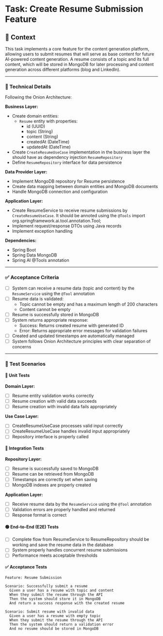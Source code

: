 # Task: Create Resume Submission Feature

## 📘 Context
This task implements a core feature for the content generation platform, allowing users to submit resumes that will serve as base content for future AI-powered content generation. A resume consists of a topic and its full content, which will be stored in MongoDB for later processing and content generation across different platforms (blog and LinkedIn).

---

### 🔧 Technical Details

Following the Onion Architecture:

**Business Layer:**
- Create domain entities:
  - `Resume` entity with properties:
    - id (UUID)
    - topic (String)
    - content (String)
    - createdAt (DateTime)
    - updatedAt (DateTime)
- Create `CreateResumeUseCase` implementation in the business layer the should have as dependency injection `ResumeRepository`
- Define `ResumeRepository` interface for data persistence

**Data Provider Layer:**
- Implement MongoDB repository for Resume persistence
- Create data mapping between domain entities and MongoDB documents
- Handle MongoDB connection and configuration

**Application Layer:**
- Create ResumeService to receive resume submissions by `CreateResumeUseCase`. It should be annoted using the `@Tools` import org.springframework.ai.tool.annotation.Tool;
- Implement request/response DTOs using Java records
- Implement exception handling

**Dependencies:**
- Spring Boot
- Spring Data MongoDB
- Spring AI @Tools annotation 

---

### ✅ Acceptance Criteria

- [ ] System can receive a resume data (topic and content) by the `ResumeService` using the `@Tool` annotation
- [ ] Resume data is validated:
  - Topic cannot be empty and has a maximum length of 200 characters
  - Content cannot be empty
- [ ] Resume is successfully stored in MongoDB
- [ ] System returns appropriate response:
  - Success: Returns created resume with generated ID
  - Error: Returns appropriate error messages for validation failures
- [ ] Created and updated timestamps are automatically managed
- [ ] System follows Onion Architecture principles with clear separation of concerns

---

### 🧪 Test Scenarios

#### 🔹 Unit Tests

**Domain Layer:**
- [ ] Resume entity validation works correctly
- [ ] Resume creation with valid data succeeds
- [ ] Resume creation with invalid data fails appropriately

**Use Case Layer:**
- [ ] CreateResumeUseCase processes valid input correctly
- [ ] CreateResumeUseCase handles invalid input appropriately
- [ ] Repository interface is properly called

#### 🔸 Integration Tests

**Repository Layer:**
- [ ] Resume is successfully saved to MongoDB
- [ ] Resume can be retrieved from MongoDB
- [ ] Timestamps are correctly set when saving
- [ ] MongoDB indexes are properly created

**Application Layer:**
- [ ] Receive resume data by the `ResumeService` using the `@Tool` annotation
- [ ] Validation errors are properly handled and returned
- [ ] Response format is correct

#### 🟢 End-to-End (E2E) Tests

- [ ] Complete flow from ResumeService to ResumeRepository should be working and save the resume data in the database
- [ ] System properly handles concurrent resume submissions
- [ ] Performance meets acceptable thresholds

#### ✅ Acceptance Tests

```gherkin
Feature: Resume Submission

Scenario: Successfully submit a resume
  Given a user has a resume with topic and content
  When they submit the resume through the API
  Then the system should store it in MongoDB
  And return a success response with the created resume

Scenario: Submit resume with invalid data
  Given a user has a resume with empty topic
  When they submit the resume through the API
  Then the system should return a validation error
  And no resume should be stored in MongoDB
``` 